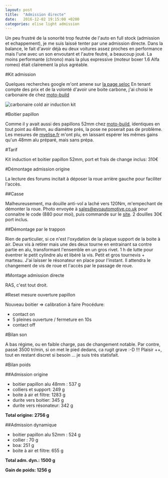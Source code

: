 ```yaml
---
layout: post
title:  "Admission directe"
date:   2016-12-02 19:15:00 +0200
categories: elise light admission
---
```


Un peu frustré de la sonorité trop feutrée de l'auto en full stock (admission et echappement), je me suis laissé tenter par une admission directe. Dans la balance, le fait d'avoir déjà eu deux voitures assez proches en performance mais l'une avec un son envoutant et l'autre feutré, a beaucoup joué. La moins performante (chrono) mais la plus expressive (moteur boxer 1.6 Alfa romeo) était clairement la plus agréable.


#Kit admission

Quelques recherches google m'ont amene sur [la page seloc](http://wiki.seloc.org/a/Induction)
En tenant compte des prix et de la volonté d'avoir une boite carbone, j'ai choisi le carbonaire de chez [moto-build](http://www.moto-build.com/)

![carbonaire cold air induction kit](http://www.moto-build.com/elise_carbonaire.jpg) 


#Boitier papillon

Comme il y avait aussi des papillons 52mm chez [moto-build](http://www.moto-build.com/), identiques en tout point au 48mm, au diamètre près, la pose ne poserait pas de problème.
Les mesures de [myelise.fr](http://myelise.fr/entretien/entretenir_son_elise_files/PERFORMANCES-Papillons-48-Alu-48-Plastique-52-Alu-le-test-et-le-montage.pdf) m'ont plu, en laissant espérer les mêmes gains qu'un 48mm alu préparé, mais sans prépa.

#Tarif

Kit induction et boitier papillon 52mm, port et frais de change inclus: 310€

#Démontage admission origine

La lecture des forums incitait à déposer la roue arrière gauche pour faciliter l'accès. 

##Casse

Malheureusement, ma douille anti-vol a laché vers 120Nm, m'empechant de démonter la roue. Photo envoyée à sales@evoautomotive.co.uk pour connaitre le code (880 pour moi), puis commande sur le [site](www.evoautomotive.com). 2 douilles 30€ port inclus.

##Démontage par le trappon

Rien de particulier, si ce n'est l'oxydation de la plaque support de la boite à air. Deux vis à retirer mais une des deux tourne en entrainant sa contre partie en alu, transformant l'ensemble en un gros rivet.
1 h de lutte pour éventrer le petit cylindre alu et libéré la vis. Petit et gros tournevis + marteau.
J'ai laisser le résonateur en place pour l'instant. Il attendra le changement de vis de roue et l'accès par le passage de roue.

#Montage admission directe 

RAS, c'est tout droit.

#Reset mesure ouverture papillon

Nouveau boitier => calibration à faire
Procédure:

* contact on
* 5 pleines ouverture / fermeture en 10s
* contact off

#Bilan son

A bas régime, ou en faible charge, pas de changement notable.
Par contre, passé 3500 tr/min, si on met le pied dedans, ca rugit grave :-D !!!
Plaisir ++, tout en restant discret si besoin ... je suis très statisfait.

#Bilan poids

##Admission origine

* boitier papillon alu 48mm : 		537 g
* colliers et support: 				249 g
* boite à air et filtre:           1283 g
* durite vers boitier:				345 g
* durite vers résonateur:			342 g

**Total origine:          2756 g**

##Admission dynamique

* boitier papillon alu 52mm : 		524 g
* collier : 						 70 g
* boa:                             	251 g
* boite à air et filtre:			655 g

**Total adm. dyn.:          1500 g**

**Gain de poids:            1256 g**
